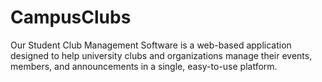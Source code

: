 # CampusClubs
Our Student Club Management Software is a web-based application designed to help university clubs and organizations manage their events, members, and announcements in a single, easy-to-use platform.
